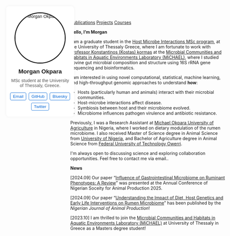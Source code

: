 [Publications](publications.md)  [Projects](projects.md)  [Courses](courses.md)
<style>
#profile-box {
  position: fixed;
  top: 20px;
  left: 20px;
  width: 200px;
  text-align: center;
  font-family: Arial, sans-serif;
  background-color: #ffffff;
  padding: 20px 10px;
  border-radius: 10px;
  box-shadow: 0 0 10px rgba(0,0,0,0.05);
  z-index: 1000;
}

#profile-box img {
  width: 160px;
  height: 160px;
  border-radius: 50%;
  object-fit: cover;
  border: 3px solid #222;
  margin-bottom: 15px;
}

#profile-box strong {
  display: block;
  font-size: 1.2rem;
  margin-bottom: 10px;
}

#profile-box .bio {
  font-size: 0.9rem;
  color: #555;
  margin-bottom: 15px;
}

#profile-box .social-icons {
  display: flex;
  justify-content: center;
  flex-wrap: wrap;
  gap: 8px;
}

#profile-box .social-icons a {
  font-size: 0.85rem;
  color: #0366d6;
  text-decoration: none;
  border: 1px solid #0366d6;
  padding: 4px 8px;
  border-radius: 4px;
  transition: background 0.3s ease;
}

#profile-box .social-icons a:hover {
  background: #0366d6;
  color: white;
}
</style>

<div id="profile-box">
  <img src="https://github.com/morganokpara.png" alt="Morgan Okpara" />
  <strong>Morgan Okpara</strong>
  <div class="bio">MSc student at the University of Thessaly, Greece.</div>
  <div class="social-icons">
    <a href="mailto:morganokpara@gmail.com" target="_blank">Email</a>
    <a href="https://github.com/morganokpara" target="_blank">GitHub</a>
    <a href="https://bsky.app/profile/morganokpara.bsky.social" target="_blank">Bluesky</a>
    <a href="https://twitter.com/morganokpara" target="_blank">Twitter</a>
  </div>
</div>


**Hello, I’m Morgan**

I am a graduate student in the [Host Microbe Interactions MSc program](https://hosmic.uth.gr), at the University of                        Thessaly Greece, where I am fortunate to work with [Professor Konstantinos (Kostas) kormas](http://diae.uth.gr/Home/ViewProfile?link=kormas-konstantinos-kathigitis-dr_5) at the [Microbial Communities and Habitats in Aquatic  Environments Laboratory (MiCHAEL)](https://sites.google.com/site/kkormas), where I studied bovine gut microbial composition and structure using 16S rRNA gene sequencing and bioinformatics.

I am interested in using novel computational, statistical, machine learning, and high-throughput genomic approaches to understand **how**:
-  Hosts (particularly human and animals) interact with their microbial communities.  
-  Host-microbe interactions affect disease. 
-  Symbiosis between host and their microbiome evolved.
-  Microbiome influences pathogen virulence and antibiotic resistance.  

Previously, I was a Research Assistant at [Michael Okpara University of Agriculture](https://mouau.edu.ng) in Nigeria, where I worked on dietary modulation of the rumen microbiome. I also received Master of Science degree in Animal Science from [University of Nigeria](https://www.unn.edu.ng), and Bachelor of Agriculture degree in Animal Science from [Federal University of Technology Owerri](https://futo.edu.ng).

I'm always open to discussing science and exploring collaboration opportunities. Feel free to contact me via email..

**News**

[2024.09] Our paper “[Influence of Gastrointestinal Microbiome on Ruminant Phenotypes: A Review](https://njap.org.ng/index.php/njap/article/view/8779/7070)” was presented at the Annual Conference of Nigerian Soceity for Animal Production 2025.

[2024.09] Our paper “[Understanding the Impact of Diet, Host Genetics and Early Life Interventions on Rumen Microbiome](https://njap.org.ng/index.php/njap/article/view/7354)” has been published by the *Nigerian Journal of Animal Production*!

[2023.10] I am thrilled to join the [Microbial Communities and Habitats in Aquatic  Environments Laboratory (MiCHAEL)](https://sites.google.com/site/kkormas) at University of Thessaly in Greece as a Masters degree student!

<div style="display: flex; max-width: 1000px; margin: auto; padding: 20px; font-family: sans-serif;">

 
